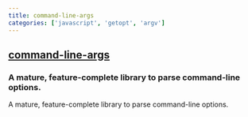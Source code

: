 ```yaml
---
title: command-line-args
categories: ['javascript', 'getopt', 'argv']
---
```

## [command-line-args](https://github.com/75lb/command-line-args)

### A mature, feature-complete library to parse command-line options.


A mature, feature-complete library to parse command-line options.
